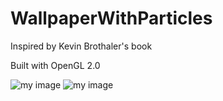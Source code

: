 # WallpaperWithParticles
Inspired by Kevin Brothaler's book

Built with OpenGL 2.0

![my image](https://drive.google.com/open?id=0B9U9K-6Q6r9SRkZveTFjQW50cW4xb1Q5V01Vek5CMERDM1pN) 
![my image](https://drive.google.com/open?id=0B9U9K-6Q6r9Sdm53bzYxZk5VX2k0YWpkME1VYS1JSXRkVmc0)
